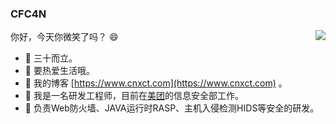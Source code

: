 ### CFC4N 
<img align="right" src="https://github-readme-stats.vercel.app/api?username=cfc4n&show_icons=true&icon_color=0366d6&text_color=2ea44f&bg_color=ffffff&hide_title=true" />



你好，今天你微笑了吗？ :smile:

- 🤵 三十而立。
- 🔅 要热爱生活哦。
- 🎈 我的博客 [https://www.cnxct.com](https://www.cnxct.com) 。
- 🎈 我是一名研发工程师，目前在[美团](https://github.com/Meituan-Dianping)的信息安全部工作。
- 🎈 负责Web防火墙、JAVA运行时RASP、主机入侵检测HIDS等安全的研发。

